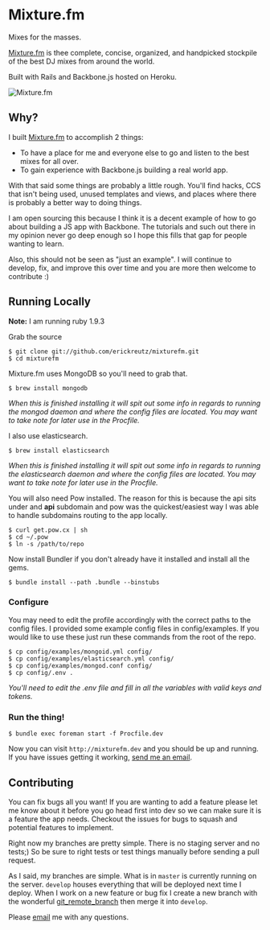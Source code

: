 # Mixture.fm
Mixes for the masses. 

[Mixture.fm](http://mixture.fm) is thee complete, concise, organized, and handpicked stockpile of the best DJ mixes from around the world.

Built with Rails and Backbone.js hosted on Heroku.

![Mixture.fm](http://f.cl.ly/items/1U2y1i250Q2G0h1K410S/mixturefm.png)


## Why?

I built [Mixture.fm](http://mixture.fm) to accomplish 2 things:

* To have a place for me and everyone else to go and listen to the best mixes for all over.
* To gain experience with Backbone.js building a real world app.

With that said some things are probably a little rough. You'll find hacks, CCS that isn't being used, unused templates and views, and places where there is probably a better way to doing things.

I am open sourcing this because I think it is a decent example of how to go about building a JS app with Backbone. The tutorials and such out there in my opinion never go deep enough so I hope this fills that gap for people wanting to learn. 

Also, this should not be seen as "just an example". I will continue to develop, fix, and improve this over time and you are more then welcome to contribute :) 


## Running Locally

**Note:** I am running ruby 1.9.3
	
Grab the source

	$ git clone git://github.com/erickreutz/mixturefm.git
	$ cd mixturefm
	
Mixture.fm uses MongoDB so you'll need to grab that. 
	
	$ brew install mongodb
	
_When this is finished installing it will spit out some info in regards to running the mongod daemon and where the config files are located. You may want to take note for later use in the Procfile._

I also use elasticsearch.
	
	$ brew install elasticsearch
	
_When this is finished installing it will spit out some info in regards to running the elasticsearch daemon and where the config files are located. You may want to take note for later use in the Procfile._
	

You will also need Pow installed. The reason for this is because the api sits under and __api__ subdomain and pow was the quickest/easiest way I was able to handle subdomains routing to the app locally. 

	$ curl get.pow.cx | sh
	$ cd ~/.pow
	$ ln -s /path/to/repo

Now install Bundler if you don't already have it installed and install all the gems.

	$ bundle install --path .bundle --binstubs


### Configure
You may need to edit the profile accordingly with the correct paths to the config files. I provided some example config files in config/examples. If you would like to use these just run these commands from the root of the repo.

	$ cp config/examples/mongoid.yml config/
	$ cp config/examples/elasticsearch.yml config/
	$ cp config/examples/mongod.conf config/
	$ cp config/.env .
	
_You'll need to edit the .env file and fill in all the variables with valid keys and tokens._


### Run the thing!
	$ bundle exec foreman start -f Procfile.dev

Now you can visit `http://mixturefm.dev` and you should be up and running. If you have issues getting it working, [send me an email](mailto:eric@airkrft.com).

## Contributing
You can fix bugs all you want! If you are wanting to add a feature please let me know about it before you go head first into dev so we can make sure it is a feature the app needs. Checkout the issues for bugs to squash and potential features to implement.

Right now my branches are pretty simple. There is no staging server and no tests;) So be sure to right tests or test things manually before sending a pull request. 

As I said, my branches are simple. What is in `master` is currently running on the server. `develop` houses everything that will be deployed next time I deploy. When I work on a new feature or bug fix I create a new branch with the wonderful [git_remote_branch](https://github.com/webmat/git_remote_branch) then merge it into `develop`.

Please [email](mailto:eric@airkrft.com) me with any questions. 